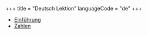 +++
title = "Deutsch Lektion"
languageCode = "de"
+++

  - [Einführung](/de/Einf%C3%BChrung)
  - [Zahlen](/de/Zahlen)
